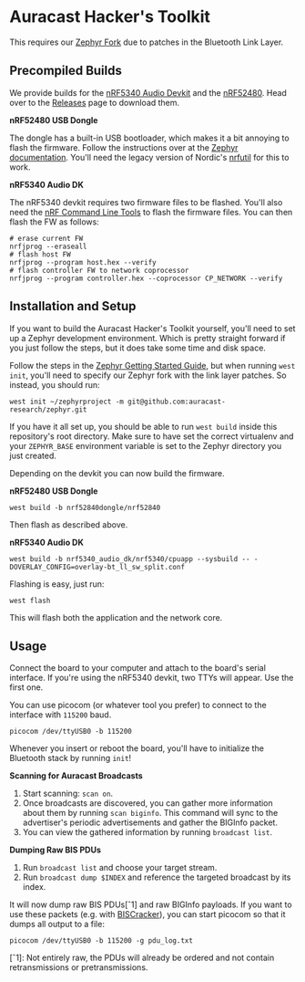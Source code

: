 # Auracast Hacker's Toolkit

This requires our [Zephyr Fork](https://github.com/auracast-research/zephyr) due to patches in the Bluetooth Link Layer.

## Precompiled Builds

We provide builds for the [nRF5340 Audio Devkit](https://www.nordicsemi.com/Products/Development-hardware/nRF5340-Audio-DK) and the [nRF52480](https://www.nordicsemi.com/Products/Development-hardware/nRF52840-Dongle). Head over to the [Releases](https://github.com/auracast-research/auracast-hackers-toolkit/releases) page to download them.

**nRF52480 USB Dongle**

The dongle has a built-in USB bootloader, which makes it a bit annoying to flash the firmware. Follow the instructions over at the [Zephyr documentation](https://docs.zephyrproject.org/latest/boards/nordic/nrf52840dongle/doc/index.html#option-1-using-the-built-in-bootloader-only). You'll need the legacy version of Nordic's [nrfutil](https://github.com/NordicSemiconductor/pc-nrfutil) for this to work.

**nRF5340 Audio DK**

The nRF5340 devkit requires two firmware files to be flashed. You'll also need the [nRF Command Line Tools](https://www.nordicsemi.com/Products/Development-tools/nRF-Command-Line-Tools) to flash the firmware files. You can then flash the FW as follows:

```
# erase current FW
nrfjprog --eraseall
# flash host FW
nrfjprog --program host.hex --verify
# flash controller FW to network coprocessor
nrfjprog --program controller.hex --coprocessor CP_NETWORK --verify
```

## Installation and Setup

If you want to build the Auracast Hacker's Toolkit yourself, you'll need to set up a Zephyr development environment. Which is pretty straight forward if you just follow the steps, but it does take some time and disk space.

Follow the steps in the [Zephyr Getting Started Guide](https://docs.zephyrproject.org/latest/develop/getting_started/index.html), but when running `west init`, you'll need to specify our Zephyr fork with the link layer patches. So instead, you should run:

```
west init ~/zephyrproject -m git@github.com:auracast-research/zephyr.git
```

If you have it all set up, you should be able to run `west build` inside this repository's root directory. Make sure to have set the correct virtualenv and your `ZEPHYR_BASE` environment variable is set to the Zephyr directory you just created.

Depending on the devkit you can now build the firmware.

**nRF52480 USB Dongle**

```
west build -b nrf52840dongle/nrf52840
```

Then flash as described above.

**nRF5340 Audio DK**

```
west build -b nrf5340_audio_dk/nrf5340/cpuapp --sysbuild -- -DOVERLAY_CONFIG=overlay-bt_ll_sw_split.conf
```

Flashing is easy, just run:

```
west flash
```

This will flash both the application and the network core.


## Usage

Connect the board to your computer and attach to the board's serial interface. If you're using the nRF5340 devkit, two TTYs will appear. Use the first one.

You can use picocom (or whatever tool you prefer) to connect to the interface with `115200` baud.
```
picocom /dev/ttyUSB0 -b 115200
```

Whenever you insert or reboot the board, you'll have to initialize the Bluetooth stack by running `init`!

**Scanning for Auracast Broadcasts**

1. Start scanning: `scan on`.
1. Once broadcasts are discovered, you can gather more information about them by running `scan biginfo`. This command will sync to the advertiser's periodic advertisements and gather the BIGInfo packet.
1. You can view the gathered information by running `broadcast list`.

**Dumping Raw BIS PDUs**

1. Run `broadcast list` and choose your target stream.
2. Run `broadcast dump $INDEX` and reference the targeted broadcast by its index.

It will now dump raw BIS PDUs[ˆ1] and raw BIGInfo payloads. If you want to use these packets (e.g. with [BISCracker](https://github.com/auracast-research/biscrack)), you can start picocom so that it dumps all output to a file:

```
picocom /dev/ttyUSB0 -b 115200 -g pdu_log.txt
```

[ˆ1]: Not entirely raw, the PDUs will already be ordered and not contain retransmissions or pretransmissions.

